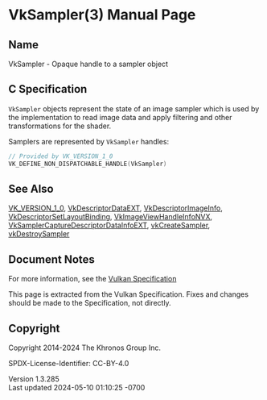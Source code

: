 # VkSampler(3) Manual Page

## Name

VkSampler - Opaque handle to a sampler object



## <a href="#_c_specification" class="anchor"></a>C Specification

`VkSampler` objects represent the state of an image sampler which is
used by the implementation to read image data and apply filtering and
other transformations for the shader.

Samplers are represented by `VkSampler` handles:

``` c
// Provided by VK_VERSION_1_0
VK_DEFINE_NON_DISPATCHABLE_HANDLE(VkSampler)
```

## <a href="#_see_also" class="anchor"></a>See Also

[VK_VERSION_1_0](https://registry.khronos.org/vulkan/specs/1.3-extensions/man/html/VK_VERSION_1_0.html),
[VkDescriptorDataEXT](https://registry.khronos.org/vulkan/specs/1.3-extensions/man/html/VkDescriptorDataEXT.html),
[VkDescriptorImageInfo](https://registry.khronos.org/vulkan/specs/1.3-extensions/man/html/VkDescriptorImageInfo.html),
[VkDescriptorSetLayoutBinding](https://registry.khronos.org/vulkan/specs/1.3-extensions/man/html/VkDescriptorSetLayoutBinding.html),
[VkImageViewHandleInfoNVX](https://registry.khronos.org/vulkan/specs/1.3-extensions/man/html/VkImageViewHandleInfoNVX.html),
[VkSamplerCaptureDescriptorDataInfoEXT](https://registry.khronos.org/vulkan/specs/1.3-extensions/man/html/VkSamplerCaptureDescriptorDataInfoEXT.html),
[vkCreateSampler](https://registry.khronos.org/vulkan/specs/1.3-extensions/man/html/vkCreateSampler.html),
[vkDestroySampler](https://registry.khronos.org/vulkan/specs/1.3-extensions/man/html/vkDestroySampler.html)

## <a href="#_document_notes" class="anchor"></a>Document Notes

For more information, see the <a
href="https://registry.khronos.org/vulkan/specs/1.3-extensions/html/vkspec.html#VkSampler"
target="_blank" rel="noopener">Vulkan Specification</a>

This page is extracted from the Vulkan Specification. Fixes and changes
should be made to the Specification, not directly.

## <a href="#_copyright" class="anchor"></a>Copyright

Copyright 2014-2024 The Khronos Group Inc.

SPDX-License-Identifier: CC-BY-4.0

Version 1.3.285  
Last updated 2024-05-10 01:10:25 -0700
